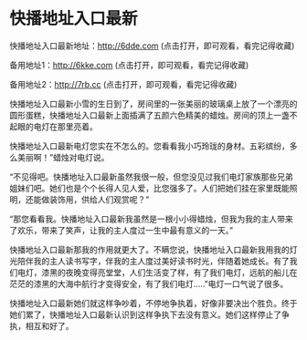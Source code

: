 # 快播地址入口最新

快播地址入口最新地址：http://6dde.com (点击打开，即可观看，看完记得收藏)

备用地址1：http://6kke.com (点击打开，即可观看，看完记得收藏)

备用地址2：http://7rb.cc (点击打开，即可观看，看完记得收藏)

快播地址入口最新小雪的生日到了，房间里的一张美丽的玻璃桌上放了一个漂亮的圆形蛋糕，快播地址入口最新上面插满了五颜六色精美的蜡烛。房间的顶上一盏不起眼的电灯在那里亮着。

快播地址入口最新电灯您实在不怎么的。您看看我小巧玲珑的身材。五彩缤纷，多么美丽啊！”蜡烛对电灯说。

“不见得吧。快播地址入口最新虽然我很一般，但您没见过我们电灯家族那些兄弟姐妹们吧。她们也是个个长得人见人爱，比您强多了。人们把她们挂在家里既能照明，还能做装饰用，供给人们观赏呢？”

“那您看看我。快播地址入口最新我虽然是一根小小得蜡烛，但我为我的主人带来了欢乐，带来了笑声，让我的主人度过一生中最有意义的一天。”

快播地址入口最新那我的作用就更大了。不瞒您说，快播地址入口最新我用我的灯光陪伴我的主人读书写字，伴我的主人度过美好读书时光，伴随着她成长。有了我们电灯，漆黑的夜晚变得亮堂堂，人们生活变了样，有了我们电灯，远航的船儿在茫茫的漆黑的大海中航行才变得安全，有了我们电灯.....”电灯一口气说了很多。

快播地址入口最新她们就这样争吵着，不停地争执着，好像非要决出个胜负。终于她们累了，快播地址入口最新认识到这样争执下去没有意义。她们这样停止了争执，相互和好了。
